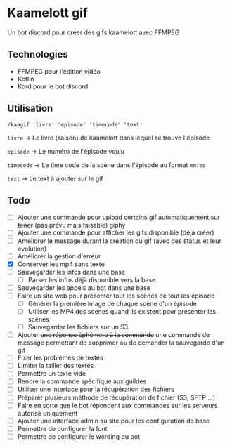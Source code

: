 # Kaamelott gif

Un bot discord pour créer des gifs kaamelott avec FFMPEG

## Technologies

* FFMPEG pour l'édition vidéo
* Kotlin
* Kord pour le bot discord

## Utilisation

`/kaagif 'livre' 'episode' 'timecode' 'text'`

`livre` -> Le livre (saison) de kaamelott dans lequel se trouve l'épisode

`episode` -> Le numéro de l'épisode voulu

`timecode` -> Le time code de la scène dans l'épisode au format `mm:ss`

`text` -> Le text à ajouter sur le gif

## Todo

- [ ] Ajouter une commande pour upload certains gif automatiquement sur ~~tenor~~ (pas prévu mais faisable) giphy
- [ ] Ajouter une commande pour afficher les gifs disponible (déjà créer)
- [ ] Améliorer le message durant la création du gif (avec des status et leur évolution)
- [ ] Améliorer la gestion d'erreur
- [x] Conserver les mp4 sans texte
- [ ] Sauvegarder les infos dans une base
  - [ ] Parser les infos déjà disponible vers la base
- [ ] Sauvegarder les appels au bot dans une base
- [ ] Faire un site web pour présenter tout les scènes de tout les épisode
  - [ ] Générer la première image de chaque scène d'un épisode
  - [ ] Utiliser les MP4 des scènes quand ils existent pour présenter les scènes
  - [ ] Sauvegarder les fichiers sur un S3
- [ ] Ajouter ~~une réponse éphémere à la commande~~ une commande de message permettant de supprimer ou de demander la sauvegarde d'un gif
- [ ] Fixer les problèmes de textes
- [ ] Limiter la tailler des textes
- [ ] Permettre un texte vide
- [ ] Rendre la commande spécifique aux guildes
- [ ] Utiliser une interface pour la récupération des fichiers
- [ ] Préparer plusieurs méthode de récupération de fichier (S3, SFTP …)
- [ ] Faire en sorte que le bot répondent aux commandes sur les serveurs autorisé uniquement
- [ ] Ajouter une interface admin au site pour les configuration de base
- [ ] Permettre de configurer la font
- [ ] Permettre de configurer le wording du bot
